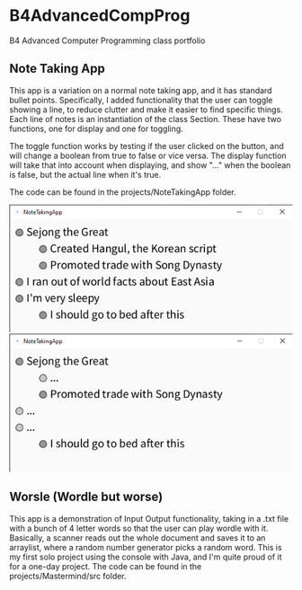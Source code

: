 # B4AdvancedCompProg
B4 Advanced Computer Programming class portfolio

## Note Taking App
This app is a variation on a normal note taking app, and it has standard bullet points. Specifically, I added functionality that the user can toggle showing a line, to reduce clutter and make it easier to find specific things.
Each line of notes is an instantiation of the class Section. These have two functions, one for display and one for toggling. 

The toggle function works by testing if the user clicked on the button, and will change a boolean from true to false or vice versa.
The display function will take that into account when displaying, and show "..." when the boolean is false, but the actual line when it's true.

The code can be found in the projects/NoteTakingApp folder.

![Demonstration 1](images/demonstration1.PNG)
![Demonstration 2](images/demonstration2.PNG)

## Worsle (Wordle but worse)
This app is a demonstration of Input Output functionality, taking in a .txt file with a bunch of 4 letter words so that the user can play wordle with it. Basically, a scanner reads out the whole document and saves it to an arraylist, where a random number generator picks a random word.
This is my first solo project using the console with Java, and I'm quite proud of it for a one-day project. The code can be found in the projects/Mastermind/src folder.
